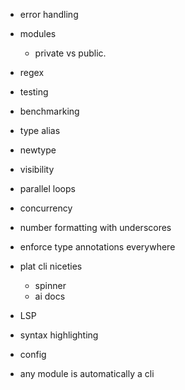* error handling
* modules
  * private vs public. 

* regex
* testing
* benchmarking
* type alias
* newtype

* visibility 

* parallel loops
* concurrency
* number formatting with underscores
* enforce type annotations everywhere

* plat cli niceties
  * spinner
  * ai docs
* LSP
* syntax highlighting
* config 
* any module is automatically a cli

